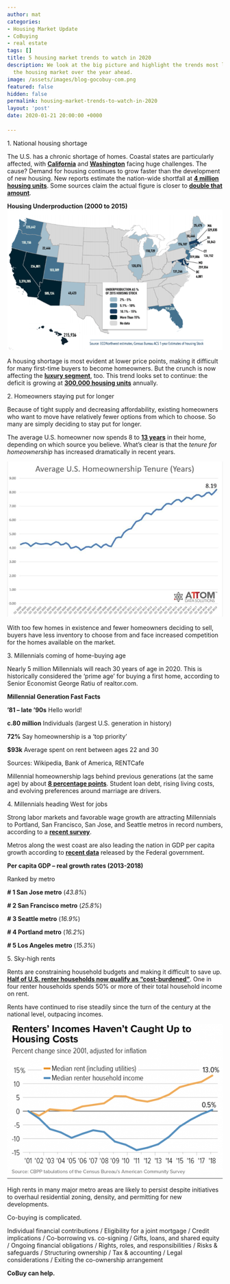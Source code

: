 ```yaml
---
author: mat
categories:
- Housing Market Update
- CoBuying
- real estate
tags: []
title: 5 housing market trends to watch in 2020
description: We look at the big picture and highlight the trends most likely to shape
  the housing market over the year ahead.
image: /assets/images/blog-gocobuy-com.png
featured: false
hidden: false
permalink: housing-market-trends-to-watch-in-2020
layout: 'post'
date: 2020-01-21 20:00:00 +0000

---
```

1\. National housing shortage

The U.S. has a chronic shortage of homes. Coastal states are particularly affected, with [**California**](https://en.wikipedia.org/wiki/California_housing_shortage) and [**Washington**](https://crosscut.com/2020/01/report-washington-should-have-built-225600-more-homes-over-past-15-years) facing huge challenges. The cause? Demand for housing continues to grow faster than the development of new housing. New reports estimate the nation-wide shortfall at [**4 million housing units**](https://www.cnbc.com/2020/01/21/housing-market-falling-short-by-nearly-4-million-homes-as-demand-grows.html). Some sources claim the actual figure is closer to [**double that amount**](https://www.upforgrowth.org/new-report-indicates-housing-shortage-more-severe-once-thought).  
  
**Housing Underproduction (2000 to 2015)  
![](/assets/images/trends-per-county.png)**

A housing shortage is most evident at lower price points, making it difficult for many first-time buyers to become homeowners. But the crunch is now affecting the [**luxury segment**](https://www.cnbc.com/2020/01/08/the-shortage-of-homes-for-sale-is-getting-much-worse-even-in-luxury.html), too. This trend looks set to continue: the deficit is growing at [**300,000 housing units**](https://www.seattletimes.com/business/the-conundrum-that-affordable-housing-poses-for-the-nation/) annually.

2\. Homeowners staying put for longer

Because of tight supply and decreasing affordability, existing homeowners who want to move have relatively fewer options from which to choose. So many are simply deciding to stay put for longer.

The average U.S. homeowner now spends 8 to [**13 years**](https://magazine.realtor/daily-news/2020/01/13/where-owners-are-the-most-least-likely-to-move) in their home, depending on which source you believe. What’s clear is that the _tenure for homeownership_ has increased dramatically in recent years.

![](/assets/images/trends-average.jpg)

With too few homes in existence and fewer homeowners deciding to sell, buyers have less inventory to choose from and face increased competition for the homes available on the market.

3\. Millennials coming of home-buying age

Nearly 5 million Millennials will reach 30 years of age in 2020. This is historically considered the ‘prime age’ for buying a first home, according to Senior Economist George Ratiu of realtor.com.

**Millennial Generation Fast Facts**

**’81 – late ’90s** Hello world!

**c.80 million** Individuals (largest U.S. generation in history)

**72%** Say homeownership is a ‘top priority’

**$93k** Average spent on rent between ages 22 and 30

Sources: Wikipedia, Bank of America, RENTCafe

Millennial homeownership lags behind previous generations (at the same age) by about [**8 percentage points**](https://www.cnbc.com/2019/08/30/homeownership-eludes-millions-of-millennials-heres-why.html). Student loan debt, rising living costs, and evolving preferences around marriage are drivers.

4\. Millennials heading West for jobs

Strong labor markets and favorable wage growth are attracting Millennials to Portland, San Francisco, San Jose, and Seattle metros in record numbers, according to a [**recent survey**](https://www.businessinsider.com/cities-millennials-moving-good-jobs-salaries-2019-2).

Metros along the west coast are also leading the nation in GDP per capita growth according to [**recent data**](https://www.bea.gov/data/gdp/gdp-county-metro-and-other-areas) released by the Federal government.

**Per capita GDP – real growth rates (2013-2018)**

Ranked by metro

**# 1 San Jose metro** (_43.8%_)

**# 2 San Francisco metro** (_25.8%_)

**# 3 Seattle metro** (_16.9%_)

**# 4 Portland metro** (_16.2%_)

**# 5 Los Angeles metro** (_15.3%_)

5\. Sky-high rents

Rents are constraining household budgets and making it difficult to save up. [**Half of U.S. renter households now qualify as “cost-burdened”**](https://www.apartmentlist.com/rentonomics/cost-burden-2019/). One in four renter households spends 50% or more of their total household income on rent.

Rents have continued to rise steadily since the turn of the century at the national level, outpacing incomes.

![](/assets/images/trends-renters.png)

High rents in many major metro areas are likely to persist despite initiatives to overhaul residential zoning, density, and permitting for new developments.

Co-buying is complicated.

Individual financial contributions / Eligibility for a joint mortgage / Credit implications / Co-borrowing vs. co-signing / Gifts, loans, and shared equity / Ongoing financial obligations / Rights, roles, and responsibilities / Risks & safeguards / Structuring ownership / Tax & accounting / Legal considerations / Exiting the co-ownership arrangement

**CoBuy can help.**